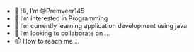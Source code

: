 - 👋 Hi, I’m @Premveer145
- 👀 I’m interested in Programming
- 🌱 I’m currently learning application development using java
- 💞️ I’m looking to collaborate on ...
- 📫 How to reach me ...

<!---
Premveer145/Premveer145 is a ✨ special ✨ repository because its `README.md` (this file) appears on your GitHub profile.
You can click the Preview link to take a look at your changes.
--->
